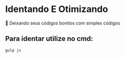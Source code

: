 # Identando E Otimizando
🧠 Deixando seus códigos bonitos com simples códigos

## Para identar utilize no cmd:

```
gulp js
```
